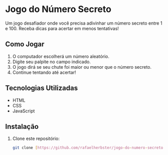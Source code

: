 # Jogo do Número Secreto

Um jogo desafiador onde você precisa adivinhar um número secreto entre 1 e 100. Receba dicas para acertar em menos tentativas!

## Como Jogar
1. O computador escolherá um número aleatório.
2. Digite seu palpite no campo indicado.
3. O jogo dirá se seu chute foi maior ou menor que o número secreto.
4. Continue tentando até acertar!

## Tecnologias Utilizadas
* HTML
* CSS
* JavaScript

## Instalação
1. Clone este repositório:
   ```bash
   git clone [https://github.com/rafaelherbster/jogo-do-numero-secreto](https://github.com/rafaelherbster/jogo-do-numero-secreto)
